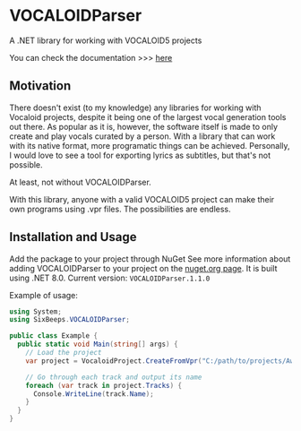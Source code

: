 # VOCALOIDParser
A .NET library for working with VOCALOID5 projects

You can check the documentation >>> [here](https://sixbeeps.github.io/VOCALOIDParser/d3/dcc/md__r_e_a_d_m_e.html)

## Motivation

There doesn't exist (to my knowledge) any libraries for working with Vocaloid projects, despite it being one of the largest vocal generation tools out there. As popular as it is, however, the software itself is made to only create and play vocals curated by a person. With a library that can work with its native format, more programatic things can be achieved. Personally, I would love to see a tool for exporting lyrics as subtitles, but that's not possible.

At least, not without VOCALOIDParser.

With this library, anyone with a valid VOCALOID5 project can make their own programs using .vpr files. The possibilities are endless.

## Installation and Usage
Add the package to your project through NuGet See more information about adding VOCALOIDParser to your project on the [nuget.org page](https://www.nuget.org/packages/VOCALOIDParser/1.0.2). It is built using .NET 8.0.
Current version: `VOCALOIDParser.1.1.0`

Example of usage:
```csharp
using System;
using SixBeeps.VOCALOIDParser;

public class Example {
  public static void Main(string[] args) {
    // Load the project
    var project = VocaloidProject.CreateFromVpr("C:/path/to/projects/AwesomeSauce.vpr");

    // Go through each track and output its name
    foreach (var track in project.Tracks) {
      Console.WriteLine(track.Name);
    }
  }
}
```
